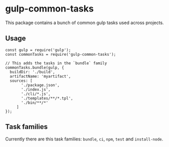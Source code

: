 # gulp-common-tasks

This package contains a bunch of common gulp tasks used across projects.

## Usage

```
const gulp = require('gulp');
const commonTasks = require('gulp-common-tasks');

// This adds the tasks in the `bundle` family
commonTasks.bundle(gulp, {
  buildDir: './build',
  artifactName: 'myartifact',
  sources: [
       './package.json',
       './index.js',
       './cli/*.js',
       './templates/**/*.tpl',
       './bin/**/*'
     ]
});
```

## Task families

Currently there are this task families: `bundle`, `ci`, `npm`, `test` and `install-node`.
